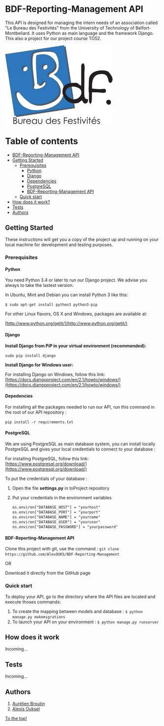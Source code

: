 # BDF-Reporting-Management API

This API is designed for managing the intern needs of an association called "Le Bureau des Festivités" from the University of Technology of Belfort-Montbeliard. It uses Python as main language and the framework Django. This also a project for our project course TO52.

<img src="https://github.com/AlexOUKS/BDF-Reporting-Management/blob/master/front/src/img/bdf.jpg" width="350" title="hover text" align="center">


Table of contents
=================
<!--ts-->
* [BDF-Reporting-Management API](#API-BDF)
* [Getting Started](#getting-started)
    * [Prerequisites](#prerequisites)
        * [Python](#python)
        * [Django](#django)
        * [Dependencies](#dependencies)
        * [PostgreSQL](#postgresql)
        * [BDF-Reporting-Management API](#bdf-reporting-management)
    * [Quick start](#quick-start)
* [How does it work?](#how-does-it-work)
* [Tests](#tests)
* [Authors](#authors)
<!--te-->

## Getting Started
These instructions will get you a copy of the project up and running on your local machine for development and testing purposes.

### Prerequisites

#### Python

You need Python 3.4 or later to run our Django project. We advise you always to take the lastest version.

In Ubuntu, Mint and Debian you can install Python 3 like this:

`$ sudo apt-get install python3 python3-pip`

For other Linux flavors, OS X and Windows, packages are available at:

[http://www.python.org/getit/](http://www.python.org/getit/)


#### Django

**Install Django from PiP in your virtual environment (recommended):**

```sudo pip install django```

**Install Django for Windows user:**

For installing Django on Windows, follow this link: [https://docs.djangoproject.com/en/2.1/howto/windows/](https://docs.djangoproject.com/en/2.1/howto/windows/)

#### Depedencies

For installing all the packages needed to run our API, run this command in the root of our API repository :

```pip install -r requirements.txt```

#### PostgreSQL

We are using PostgreSQL as main database system, you can install locally PostgreSQL and gives your local credentials to connect to your database :

For installing PostgreSQL, follow this link: [https://www.postgresql.org/download/](https://www.postgresql.org/download/)

To put the credentials of your database :

1. Open the file **settings.py** in toProject repository
2. Put your credentials in the environment variables

    ```
    os.environ["DATABASE_HOST"] = "yourhost"
    os.environ["DATABASE_PORT"] = "yourport"
    os.environ["DATABASE_NAME"] = "yourname"
    os.environ["DATABASE_USER"] = "youruser"
    os.environ["DATABASE_PASSWORD"] = "yourpassword"
    ```

#### BDF-Reporting-Management API

Clone this project with git, use the command : `git clone https://github.com/AlexOUKS/BDF-Reporting-Management`

OR

Download it directly from the GitHub page

### Quick start

To deploy your API, go to the directory where the API files are located and execute thoses commands:

1. To create the mapping between models and database :
`
$ python manage.py makemigrations
`
2. To launch your API on your environment :
`
$ python manage.py runserver
`

## How does it work

Incoming...

## Tests

Incoming...


## Authors

1. [Aurélien Broutin](https://github.com/AurelienBroutin)
2. [Alexis Ouksel](https://github.com/AlexOUKS)

[To the top!](#BDF-Reporting-Management-API)